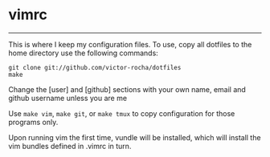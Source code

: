 # vimrc
-------

This is where I keep my configuration files. To use, copy all dotfiles to the
home directory use the following commands:

```
git clone git://github.com/victor-rocha/dotfiles
make
```

Change the [user] and [github] sections with your own name, email and github username unless you are me

Use `make vim`, `make git`, or `make tmux` to copy configuration for those
programs only.

Upon running vim the first time, vundle will be installed, which will install
the vim bundles defined in .vimrc in turn.

